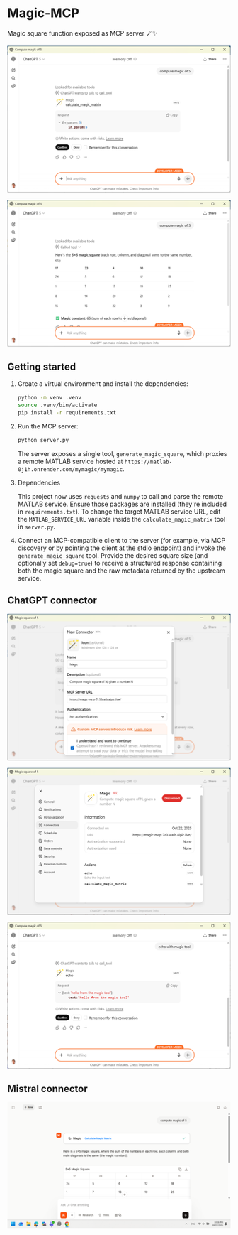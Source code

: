 # Magic-MCP

Magic square function exposed as MCP server 🪄✨

![call-conn](img/chatgpt-connector-2.png)

![result-conn](img/chatgpt-connector-3.png)

## Getting started

1. Create a virtual environment and install the dependencies:

   ```bash
   python -m venv .venv
   source .venv/bin/activate
   pip install -r requirements.txt
   ```

2. Run the MCP server:

   ```bash
   python server.py
   ```

   The server exposes a single tool, `generate_magic_square`, which proxies a
   remote MATLAB service hosted at
   `https://matlab-0j1h.onrender.com/mymagic/mymagic`.

4. Dependencies

   This project now uses `requests` and `numpy` to call and parse the remote
   MATLAB service. Ensure those packages are installed (they're included in
   `requirements.txt`). To change the target MATLAB service URL, edit the
   `MATLAB_SERVICE_URL` variable inside the `calculate_magic_matrix` tool in
   `server.py`.

3. Connect an MCP-compatible client to the server (for example, via MCP
   discovery or by pointing the client at the stdio endpoint) and invoke the
   `generate_magic_square` tool. Provide the desired square size (and optionally
   set `debug=true`) to receive a structured response containing both the magic
   square and the raw metadata returned by the upstream service.


## ChatGPT connector


![add-conn](img/chatgpt-connector.png)

![info-conn](img/chatgpt-connector-1.png)

![echo-conn](img/chatgpt-connector-4.png)


## Mistral connector 

![lechat-conn](img/lechat-connector.png)